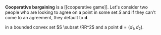 **Cooperative bargaining** is a [[cooperative game]]. Let's consider two people who are looking to agree on a point in some set $S$ and if they can't come to an agreement, they default to $\mathbf{d}$.


in a bounded convex set $S \subset \RR^2$ and a point $\mathbf{d}=(d_1, d_2)$.